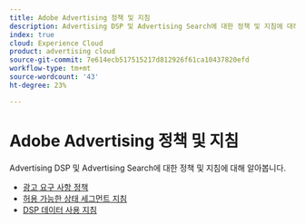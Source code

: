 ```yaml
---
title: Adobe Advertising 정책 및 지침
description: Advertising DSP 및 Advertising Search에 대한 정책 및 지침에 대해 알아봅니다.
index: true
cloud: Experience Cloud
product: advertising cloud
source-git-commit: 7e614ecb517515217d812926f61ca10437820efd
workflow-type: tm+mt
source-wordcount: '43'
ht-degree: 23%

---
```


# Adobe Advertising 정책 및 지침

Advertising DSP 및 Advertising Search에 대한 정책 및 지침에 대해 알아봅니다.

* [광고 요구 사항 정책](/help/policies/ad-requirements-policy.md)
* [허용 가능한 상태 세그먼트 지침](/help/policies/health-segment-guidelines.md)
* [DSP 데이터 사용 지침](/help/policies/data-usage-guidelines.md)
